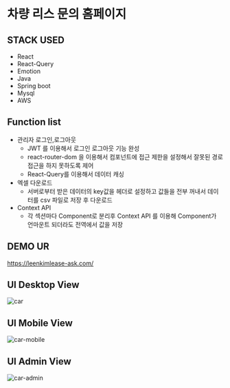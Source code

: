 # 차량 리스 문의 홈페이지

## STACK USED
* React <br>
* React-Query <br>
* Emotion <br>
* Java
* Spring boot
* Mysql
* AWS

## Function list
* 관리자 로그인,로그아웃
  - JWT 를 이용해서 로그인 로그아웃 기능 완성
  - react-router-dom 을 이용해서 컴포넌트에 접근 제한을 설정해서 잘못된 경로 접근을 하지 못하도록 제어
  - React-Query를 이용해서 데이터 캐싱
* 엑셀 다운로드
  - 서버로부터 받은 데이터의 key값을 헤더로 설정하고 값들을 전부 꺼내서 데이터를 csv 파일로 저장 후 다운로드
* Context API
  - 각 섹션마다 Component로 분리후 Context API 를 이용해 Component가 언마운트 되더라도 전역에서 값을 저장

## DEMO UR
https://leenkimlease-ask.com/

## UI Desktop View
![car](https://github.com/hoho3419/Car-ask/assets/106577276/6e2a66a4-8741-4aba-ac06-922428599960)

## UI Mobile View
![car-mobile](https://github.com/hoho3419/Car-ask/assets/106577276/2106f5b7-6ffb-4d62-8929-08c9ef732093)

## UI Admin View
![car-admin](https://github.com/hoho3419/Car-ask/assets/106577276/7338e1a0-a3b0-431a-a38f-acfecf1850de)
